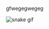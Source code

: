 gfwegegwegeg


![snake gif](https://github.com/YOUR_USERNAME/Incognitomode669/blob/output/github-snake-dark.svg)
